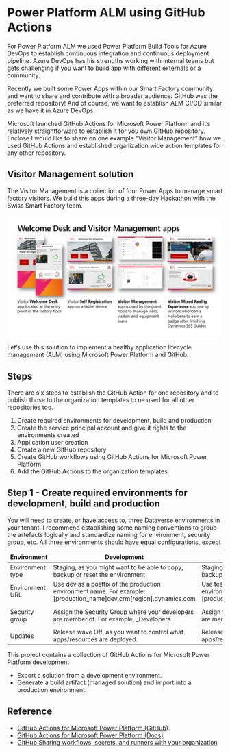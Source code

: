 # Power Platform ALM using GitHub Actions

For Power Platform ALM we used Power Platform Build Tools for Azure DevOps to establish continuous integration and continuous deployment pipeline. Azure DevOps has his strengths working with internal teams but gets challenging if you want to build app with different externals or a community. 

Recently we built some Power Apps within our Smart Factory community and want to share and contribute with a broader audience. GitHub was the preferred repository! And of course, we want to establish ALM CI/CD similar as we have it in Azure DevOps.

Microsoft launched GitHub Actions for Microsoft Power Platform and it’s relatively straightforward to establish it for you own GitHub repository. Enclose I would like to share on one example “Visitor Management” how we used GitHub Actions and established organization wide action templates for any other repository.

## Visitor Management solution
The Visitor Management is a collection of four Power Apps to manage smart factory visitors. We build this apps during a three-day Hackathon with the Swiss Smart Factory team.

![Image of Visitor Management](/images/SwissSmartFactoryVisitorManagementApps.png)

Let’s use this solution to implement a healthy application lifecycle management (ALM) using Microsoft Power Platform and GitHub.

## Steps
There are six steps to establish the GitHub Action for one repository and to publish those to the organization templates to ne used for all other repositories too.
1.	Create required environments for development, build and production
2.	Create the service principal account and give it rights to the environments created
3.	Application user creation
4.	Create a new GitHub repository
5.	Create GitHub workflows using GitHub Actions for Microsoft Power Platform
6.	Add the GitHub Actions to the organization templates

## Step 1 - Create required environments for development, build and production
You will need to create, or have access to, three Dataverse environments in your tenant. I recommend establishing some naming conventions to group the artefacts logically and standardize naming for environment, security group, etc.
All three environments should have equal configurations, except

Environment | Development | Test | Production 
------------ | ------------- | ------------- | ------------- 
Environment type | Staging, as you might want to be able to copy, backup or reset the environment | Staging, as you might want to be able to copy, backup or reset the environment | Production
Environment URL | Use dev as a postfix of the production environment name. For example: [production_name]dev.crm[region].dynamics.com | Use test as a postfix of the production environment name. For example: [production_name]test.crm[region].dynamics.com | No postfix. Only production environment name. For example: [production_name].crm[region].dynamics.com
Security group | Assign the Security Group where your developers are member of. For example, <App Name>_Developers | Assign the Security Group where your developers are member of. For example, <App Name>_Testers | Assign the Security Group where your production users are member of. For example, <App Name>_Users
Updates | Release wave Off, as you want to control what apps/resources are deployed. | Release wave Off, as you want to control what apps/resources are deployed. | Release wave Off, as you want to control what apps/resources are deployed.



This project contains a collection of GitHub Actions for Microsoft Power Platform development

* Export a solution from a development environment.
* Generate a build artifact (managed solution) and import into a production environment.

## Reference
* [GitHub Actions for Microsoft Power Platform (GitHub)](https://github.com/microsoft/powerplatform-actions).
* [GitHub Actions for Microsoft Power Platform (Docs)](https://docs.microsoft.com/en-us/power-platform/alm/devops-github-actions)
* [GitHub Sharing workflows, secrets, and runners with your organization](https://docs.github.com/en/actions/learn-github-actions/sharing-workflows-secrets-and-runners-with-your-organization)
